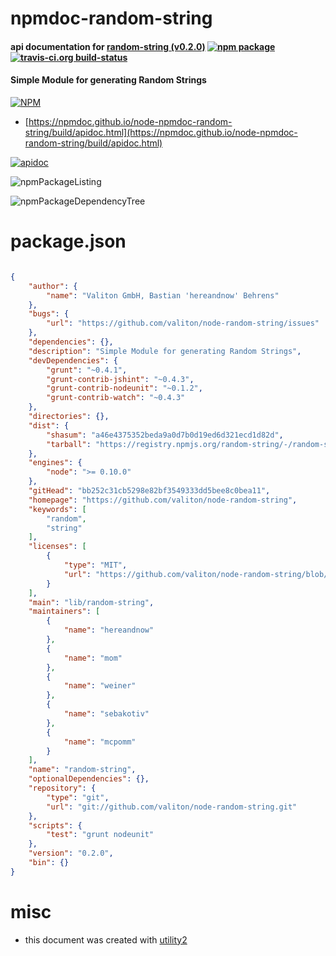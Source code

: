 # npmdoc-random-string

#### api documentation for  [random-string (v0.2.0)](https://github.com/valiton/node-random-string)  [![npm package](https://img.shields.io/npm/v/npmdoc-random-string.svg?style=flat-square)](https://www.npmjs.org/package/npmdoc-random-string) [![travis-ci.org build-status](https://api.travis-ci.org/npmdoc/node-npmdoc-random-string.svg)](https://travis-ci.org/npmdoc/node-npmdoc-random-string)

#### Simple Module for generating Random Strings

[![NPM](https://nodei.co/npm/random-string.png?downloads=true&downloadRank=true&stars=true)](https://www.npmjs.com/package/random-string)

- [https://npmdoc.github.io/node-npmdoc-random-string/build/apidoc.html](https://npmdoc.github.io/node-npmdoc-random-string/build/apidoc.html)

[![apidoc](https://npmdoc.github.io/node-npmdoc-random-string/build/screenCapture.buildCi.browser.%252Ftmp%252Fbuild%252Fapidoc.html.png)](https://npmdoc.github.io/node-npmdoc-random-string/build/apidoc.html)

![npmPackageListing](https://npmdoc.github.io/node-npmdoc-random-string/build/screenCapture.npmPackageListing.svg)

![npmPackageDependencyTree](https://npmdoc.github.io/node-npmdoc-random-string/build/screenCapture.npmPackageDependencyTree.svg)



# package.json

```json

{
    "author": {
        "name": "Valiton GmbH, Bastian 'hereandnow' Behrens"
    },
    "bugs": {
        "url": "https://github.com/valiton/node-random-string/issues"
    },
    "dependencies": {},
    "description": "Simple Module for generating Random Strings",
    "devDependencies": {
        "grunt": "~0.4.1",
        "grunt-contrib-jshint": "~0.4.3",
        "grunt-contrib-nodeunit": "~0.1.2",
        "grunt-contrib-watch": "~0.4.3"
    },
    "directories": {},
    "dist": {
        "shasum": "a46e4375352beda9a0d7b0d19ed6d321ecd1d82d",
        "tarball": "https://registry.npmjs.org/random-string/-/random-string-0.2.0.tgz"
    },
    "engines": {
        "node": ">= 0.10.0"
    },
    "gitHead": "bb252c31cb5298e82bf3549333dd5bee8c0bea11",
    "homepage": "https://github.com/valiton/node-random-string",
    "keywords": [
        "random",
        "string"
    ],
    "licenses": [
        {
            "type": "MIT",
            "url": "https://github.com/valiton/node-random-string/blob/master/LICENSE-MIT"
        }
    ],
    "main": "lib/random-string",
    "maintainers": [
        {
            "name": "hereandnow"
        },
        {
            "name": "mom"
        },
        {
            "name": "weiner"
        },
        {
            "name": "sebakotiv"
        },
        {
            "name": "mcpomm"
        }
    ],
    "name": "random-string",
    "optionalDependencies": {},
    "repository": {
        "type": "git",
        "url": "git://github.com/valiton/node-random-string.git"
    },
    "scripts": {
        "test": "grunt nodeunit"
    },
    "version": "0.2.0",
    "bin": {}
}
```



# misc
- this document was created with [utility2](https://github.com/kaizhu256/node-utility2)
